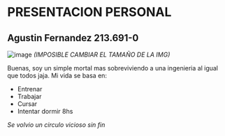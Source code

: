 # PRESENTACION PERSONAL

## Agustin Fernandez 213.691-0
![image](https://github.com/user-attachments/assets/501ea36f-20db-4c99-b6c7-ffd9298b538f)
_(IMPOSIBLE CAMBIAR EL TAMAÑO DE LA IMG)_

Buenas, soy un simple mortal mas sobreviviendo a una ingenieria al igual que todos jaja. 
Mi vida se basa en:
- Entrenar
- Trabajar
- Cursar
- Intentar dormir 8hs
  
*Se volvio un circulo vicioso sin fin*
